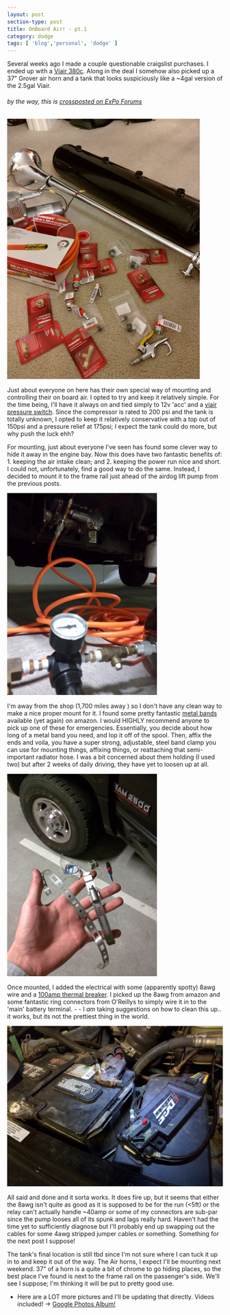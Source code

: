 ```yaml
---
layout: post
section-type: post
title: OnBoard Air! - pt.1
category: dodge
tags: [ 'blog','personal', 'dodge' ]
---
```

Several weeks ago I made a couple questionable craigslist purchases. I ended up with a [Viair 380c](http://www.viaircorp.com/380C.html). Along in the deal I somehow also picked up a 37" Grover air horn and a tank that looks suspiciously like a ~4gal version of the 2.5gal Viair.

###### by the way, this is [crossposted on ExPo Forums](http://www.expeditionportal.com/forum/threads/144428-2001-Dodge-Ram-2500-Cummins-Questions-Slow-Build?p=1991900#post1991900)

<img src='/img/obaassorted.jpg' alt='Assorted Supplies' style='width: 450px;'/>

Just about everyone on here has their own special way of mounting and controlling their on board air. I opted to try and keep it relatively simple. For the time being, I'll have it always on and tied simply to 12v 'acc' and a [viair pressure switch](http://www.amazon.com/gp/product/B000FQ793A). Since the compressor is rated to 200 psi and the tank is totally unknown, I opted to keep it relatively conservative with a top out of 150psi and a pressure relief at 175psi; I expect the tank could do more, but why push the luck ehh?

For mounting, just about everyone I've seen has found some clever way to hide it away in the engine bay. Now this does have two fantastic benefits of: 1. keeping the air intake clean; and 2. keeping the power run nice and short. I could not, unfortunately, find a good way to do the same. Instead, I decided to mount it to the frame rail just ahead of the airdog lift pump from the previous posts.

<img src='/img/obacompressoronrail.jpg' alt='Compressor Mounted on the Frame Rail' style='width: 350px;'/>


I'm away from the shop (1,700 miles away ) so I don't have any clean way to make a nice proper mount for it. I found some pretty fantastic [metal bands](http://www.amazon.com/gp/product/B0002QTJ0E) available (yet again) on amazon. I would HIGHLY recommend anyone to pick up one of these for emergencies. Essentially, you decide about how long of a metal band you need, and lop it off of the spool. Then, affix the ends and voila, you have a super strong, adjustable, steel band clamp you can use for mounting things, affixing things, or reattaching that semi-important radiator hose. I was a bit concerned about them holding (I used two) but after 2 weeks of daily driving, they have yet to loosen up at all.

<img src='/img/obasteelbands.jpg' alt='Customizable Steel Bands' style='width: 350px;'/>



Once mounted, I added the electrical with some (apparently spotty) 8awg wire and a [100amp thermal breaker](http://www.amazon.com/gp/product/B00139FQSS). I picked up the 8awg from amazon and some fantastic ring connectors from O'Reillys to simply wire it in to the 'main' battery terminal. - - I *am* taking suggestions on how to clean this up.. it works, but its not the prettiest thing in the world. 

<img src='/img/obabreakerlocation.jpg' alt='100A thermal breaker location' style='width: 550px;'/>


All said and done and it sorta works. It does fire up, but it seems that either the 8awg isn't quite as good as it is supposed to be for the run (<5ft) or the relay can't actually handle ~40amp or some of my connectors are sub-par since the pump looses all of its spunk and lags really hard. Haven't had the time yet to sufficiently diagnose but I'll probably end up swapping out the cables for some 4awg stripped jumper cables or something. Something for the next post I suppose!

The tank's final location is still tbd since I'm not sure where I can tuck it up in to and keep it out of the way. The Air horns, I expect I'll be mounting next weekend. 37" of a horn is a quite a bit of chrome to go hiding places, so the best place I've found is next to the frame rail on the passenger's side. We'll see I suppose; I'm thinking it will be put to pretty good use.

- Here are a LOT more pictures and I'll be updating that directly. Videos included! -> [Google Photos Album!](https://goo.gl/photos/r1eYFGhUmXHJWiG58)


